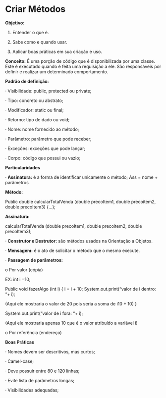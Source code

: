 # Criar Métodos

**Objetivo:** 

1. Entender o que é.

2. Sabe como e quando usar.

3. Aplicar boas práticas em sua criação e uso.

**Conceito:** É uma porção de código que é disponibilizada por uma classe. Este é executado quando é feita uma requisição a ele. São responsáveis por definir e realizar um determinado comportamento.

**Padrão de definição:**

·    Visibilidade: public, protected ou private;

·    Tipo: concreto ou abstrato;

·    Modificador: static ou final;

·    Retorno: tipo de dado ou void;

·    Nome: nome fornecido ao método;

·    Parâmetro: parâmetro que pode receber;

·    Exceções: exceções que pode lançar;

·    Corpo: código que possui ou vazio;

**Particularidades**

·    **Assinatura:** é a forma de identificar unicamente o método;
 Ass = nome + parâmetros

**Método:**

Public double calcularTotalVenda (double precoItem1, double precoitem2, double precoItem3) {...};

**Assinatura:**

calcularTotalVenda (double precoItem1, double precoitem2, double precoItem3);

·    **Construtor e Destrutor:** são métodos usados na Orientação a Objetos.

·    **Mensagem:** é o ato de solicitar o método que o mesmo execute.

·    **Passagem de parâmetros:**

o  Por valor (cópia)

EX:
 int i =10;

Public void fazerAlgo (int i) {
 i = i + 10;
 System.out.print(“valor de i dentro: “+ i);

(Aqui ele mostraria o valor de 20 pois seria a soma de i10 + 10)
 }

System.out.print(“valor de i fora: “+ i);

(Aqui ele mostraria apenas 10 que é o valor atribuído a variável i)

o  Por referência (endereço)

**Boas Práticas**

·    Nomes devem ser descritivos, mas curtos;

·    Camel-case;

·    Deve possuir entre 80 e 120 linhas;

·    Evite lista de parâmetros longas;

·    Visibilidades adequadas;
